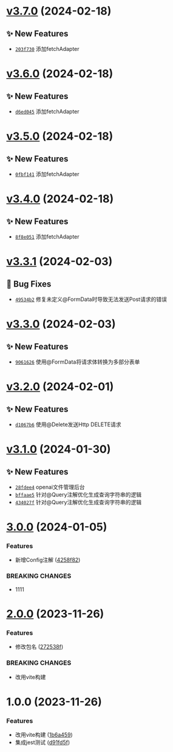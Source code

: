 # [v3.7.0](https://github.com/dongjak-extensions/http-client-ts/compare/v3.6.0...v3.7.0) (2024-02-18)

## ✨ New Features
- [`203f730`](https://github.com/dongjak-extensions/http-client-ts/commit/203f730)  添加fetchAdapter

# [v3.6.0](https://github.com/dongjak-extensions/http-client-ts/compare/v3.5.0...v3.6.0) (2024-02-18)

## ✨ New Features
- [`d6ed045`](https://github.com/dongjak-extensions/http-client-ts/commit/d6ed045)  添加fetchAdapter

# [v3.5.0](https://github.com/dongjak-extensions/http-client-ts/compare/v3.4.0...v3.5.0) (2024-02-18)

## ✨ New Features
- [`0fbf141`](https://github.com/dongjak-extensions/http-client-ts/commit/0fbf141)  添加fetchAdapter

# [v3.4.0](https://github.com/dongjak-extensions/http-client-ts/compare/v3.3.1...v3.4.0) (2024-02-18)

## ✨ New Features
- [`8f8e051`](https://github.com/dongjak-extensions/http-client-ts/commit/8f8e051)  添加fetchAdapter

# [v3.3.1](https://github.com/dongjak-extensions/http-client-ts/compare/v3.3.0...v3.3.1) (2024-02-03)

## 🐛 Bug Fixes
- [`49534b2`](https://github.com/dongjak-extensions/http-client-ts/commit/49534b2)  修复未定义@FormData时导致无法发送Post请求的错误

# [v3.3.0](https://github.com/dongjak-extensions/http-client-ts/compare/v3.2.0...v3.3.0) (2024-02-03)

## ✨ New Features
- [`9061626`](https://github.com/dongjak-extensions/http-client-ts/commit/9061626)  使用@FormData将请求体转换为多部分表单

# [v3.2.0](https://github.com/dongjak-extensions/http-client-ts/compare/v3.1.0...v3.2.0) (2024-02-01)

## ✨ New Features
- [`d1067b6`](https://github.com/dongjak-extensions/http-client-ts/commit/d1067b6)  使用@Delete发送Http DELETE请求

# [v3.1.0](https://github.com/dongjak-extensions/http-client-ts/compare/v3.0.0...v3.1.0) (2024-01-30)

## ✨ New Features
- [`28fdee4`](https://github.com/dongjak-extensions/http-client-ts/commit/28fdee4)  openai文件管理后台 
- [`bffaae5`](https://github.com/dongjak-extensions/http-client-ts/commit/bffaae5)  针对@Query注解优化生成查询字符串的逻辑 
- [`434027f`](https://github.com/dongjak-extensions/http-client-ts/commit/434027f)  针对@Query注解优化生成查询字符串的逻辑

# [3.0.0](https://github.com/dongjak-extensions/http-client-ts/compare/v2.0.0...v3.0.0) (2024-01-05)


### Features

* 新增Config注解 ([4258f82](https://github.com/dongjak-extensions/http-client-ts/commit/4258f82b8d4ca4587f25b15a16d21bf152f1e4f1))


### BREAKING CHANGES

* 1111

# [2.0.0](https://github.com/dongjak-extensions/http-client-ts/compare/v1.0.0...v2.0.0) (2023-11-26)


### Features

* 修改包名 ([272538f](https://github.com/dongjak-extensions/http-client-ts/commit/272538f82be2b36b60982a000a788e8d2aa454aa))


### BREAKING CHANGES

* 改用vite构建

# 1.0.0 (2023-11-26)


### Features

* 改用vite构建 ([1b6a459](https://github.com/dongjak-extensions/http-client-ts/commit/1b6a4594fef8ac916e8a6adb55c3575eddd3ad5e))
* 集成jest测试 ([d91fd5f](https://github.com/dongjak-extensions/http-client-ts/commit/d91fd5fa1ff629bd7fba3fefa05859c2633cc2c1))
